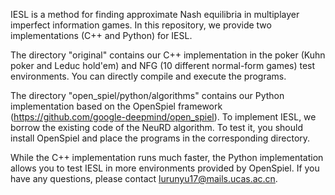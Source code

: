 IESL is a method for finding approximate Nash equilibria in multiplayer imperfect information games. In this repository, we provide two implementations (C++ and Python) for IESL.

The directory "original" contains our C++ implementation in the poker (Kuhn poker and Leduc hold'em) and NFG (10 different normal-form games) test environments. You can directly compile and execute the programs.

The directory "open_spiel/python/algorithms" contains our Python implementation based on the OpenSpiel framework (https://github.com/google-deepmind/open_spiel). To implement IESL, we borrow the existing code of the NeuRD algorithm. To test it, you should install OpenSpiel and place the programs in the corresponding directory.

While the C++ implementation runs much faster, the Python implementation allows you to test IESL in more environments provided by OpenSpiel. If you have any questions, please contact lurunyu17@mails.ucas.ac.cn.

